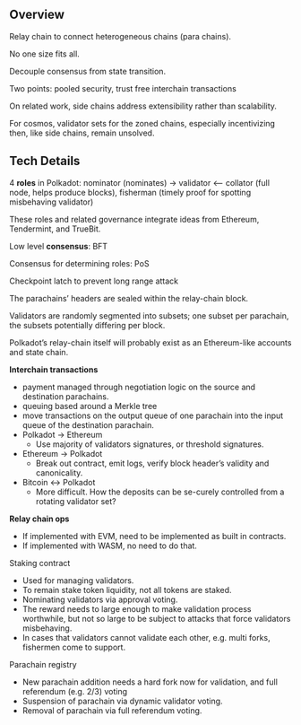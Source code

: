 ## Overview

Relay chain to connect heterogeneous chains (para chains).

No one size fits all.

Decouple consensus from state transition.

Two points: pooled security, trust free interchain transactions

On related work, side chains address extensibility rather than scalability.

For cosmos, validator sets for the zoned chains, especially incentivizing then, like side chains, remain unsolved.

## Tech Details

4 **roles** in Polkadot: nominator (nominates) → validator <-- collator (full node, helps produce blocks), fisherman (timely proof for spotting misbehaving validator)

These roles and related governance integrate ideas from Ethereum, Tendermint, and TrueBit.

Low level **consensus**: BFT

Consensus for determining roles: PoS

Checkpoint latch to prevent long range attack

The parachains’ headers are sealed within the relay-chain block.

Validators are randomly segmented into subsets; one subset per parachain, the subsets potentially differing per block.

Polkadot’s relay-chain itself will probably exist as an Ethereum-like accounts and state chain.

**Interchain transactions**
*   payment managed through negotiation logic on the source and destination parachains. 
*   queuing based around a Merkle tree
*   move transactions on the output queue of one parachain into the input queue of the destination parachain.
*   Polkadot → Ethereum
    *   Use majority of validators signatures, or threshold signatures.
*   Ethereum → Polkadot
    *   Break out contract, emit logs, verify block header’s validity and canonicality.
*   Bitcoin <-> Polkadot
    *   More difficult. How the deposits can be se-curely controlled from a rotating validator set?

**Relay chain ops**
*   If implemented with EVM, need to be implemented as built in contracts.
*   If implemented with WASM, no need to do that.

Staking contract
*   Used for managing validators.
*   To remain stake token liquidity, not all tokens are staked.
*   Nominating validators via approval voting. 
*   The reward needs to large enough to make validation process worthwhile, but not so large to be subject to attacks that force validators misbehaving.
*   In cases that validators cannot validate each other, e.g. multi forks, fishermen come to support.

Parachain registry
*   New parachain addition needs a hard fork now for validation, and full referendum (e.g. 2/3) voting
*   Suspension of parachain via dynamic validator voting.
*   Removal of parachain via full referendum voting.

